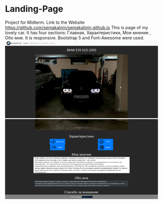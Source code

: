 # Landing-Page
Project for Midterm.
Link to the Website https://github.com/semakalnin/semakalinin.github.io
This is page of my lovely car. It has four sections: Главная, Характеристики, Мое мнение , Обо мне.
It is responsive. Bootstrap 5 and Font-Awesome were used. 
![This is an image](/Screenshots/1.png)
![This is an image](/Screenshots/2.png)

